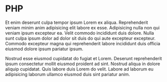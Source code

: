 # PHP

Et enim deserunt culpa tempor ipsum Lorem ex aliqua. Reprehenderit veniam minim anim adipisicing elit labore ex esse. Adipisicing nulla non qui veniam ipsum excepteur ea. Velit commodo incididunt duis dolore. Nulla sunt culpa ipsum dolor ad dolor sit duis do qui aute excepteur excepteur. Commodo excepteur magna qui reprehenderit labore incididunt duis officia eiusmod dolore ipsum pariatur ipsum.

Nostrud esse eiusmod cupidatat do fugiat et Lorem. Deserunt reprehenderit ipsum consectetur mollit eiusmod proident ad sint. Nostrud aliqua in dolore aliquip cupidatat. Quis labore duis Lorem do velit. Labore ad laborum eu adipisicing laborum ullamco eiusmod duis sint pariatur anim.